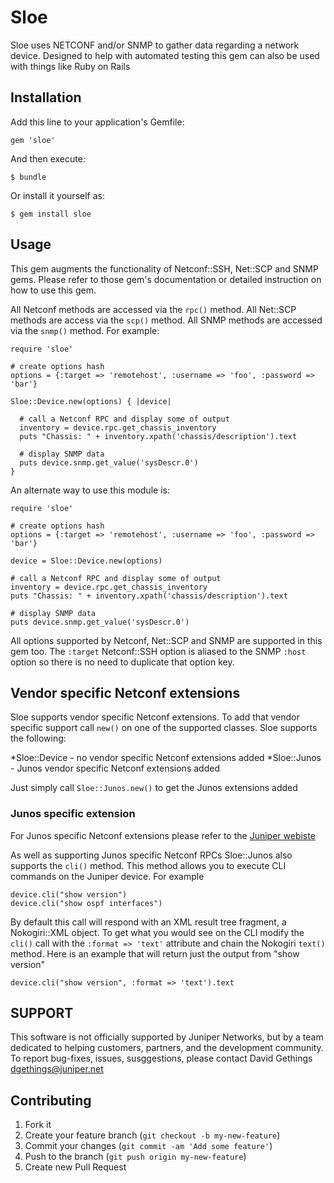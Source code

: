 # Sloe

Sloe uses NETCONF and/or SNMP to gather data regarding a network device. Designed to help with automated testing this gem can also be used with things like Ruby on Rails

## Installation

Add this line to your application's Gemfile:

    gem 'sloe'

And then execute:

    $ bundle

Or install it yourself as:

    $ gem install sloe

## Usage

This gem augments the functionality of Netconf::SSH, Net::SCP and SNMP gems. Please refer to those gem's documentation or detailed instruction on how to use this gem.

All Netconf methods are accessed via the `rpc()` method. All Net::SCP methods are access via the `scp()` method. All SNMP methods are accessed via the `snmp()` method. For example:

    require 'sloe'

    # create options hash
    options = {:target => 'remotehost', :username => 'foo', :password => 'bar'}

    Sloe::Device.new(options) { |device|

      # call a Netconf RPC and display some of output
      inventory = device.rpc.get_chassis_inventory
      puts "Chassis: " + inventory.xpath('chassis/description').text

      # display SNMP data
      puts device.snmp.get_value('sysDescr.0')
    } 

An alternate way to use this module is:

    require 'sloe'

    # create options hash
    options = {:target => 'remotehost', :username => 'foo', :password => 'bar'}

    device = Sloe::Device.new(options)

    # call a Netconf RPC and display some of output
    inventory = device.rpc.get_chassis_inventory
    puts "Chassis: " + inventory.xpath('chassis/description').text

    # display SNMP data
    puts device.snmp.get_value('sysDescr.0')
    

All options supported by Netconf, Net::SCP and SNMP are supported in this gem too. The `:target` Netconf::SSH option is aliased to the SNMP `:host` option so there is no need to duplicate that option key.

## Vendor specific Netconf extensions

Sloe supports vendor specific Netconf extensions. To add that vendor specific support call `new()` on one of the supported classes. Sloe supports the following:

*Sloe::Device - no vendor specific Netconf extensions added
*Sloe::Junos - Junos vendor specific Netconf extensions added

Just simply call `Sloe::Junos.new()` to get the Junos extensions added

### Junos specific extension

For Junos specific Netconf extensions please refer to the [Juniper webiste](http://www.juniper.net/techpubs/en_US/junos12.3/information-products/topic-collections/netconf-guide/index.html)

As well as supporting Junos specific Netconf RPCs Sloe::Junos also supports the `cli()` method. This method allows you to execute CLI commands on the Juniper device. For example

    device.cli("show version")
    device.cli("show ospf interfaces")

By default this call will respond with an XML result tree fragment, a Nokogiri::XML object. To get what you would see on the CLI modify the `cli()` call with the `:format => 'text'` attribute and chain the Nokogiri `text()` method. Here is an example that will return just the output from "show version"

    device.cli("show version", :format => 'text').text


## SUPPORT

This software is not officially supported by Juniper Networks, but by a team dedicated to helping customers, partners, and the development community.  To report bug-fixes, issues, susggestions, please contact David Gethings <dgethings@juniper.net>

## Contributing

1. Fork it
2. Create your feature branch (`git checkout -b my-new-feature`)
3. Commit your changes (`git commit -am 'Add some feature'`)
4. Push to the branch (`git push origin my-new-feature`)
5. Create new Pull Request
